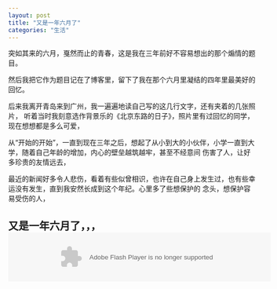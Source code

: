 ```yaml
---
layout: post
title: "又是一年六月了"
categories: "生活"
--- 
```


突如其来的六月，戛然而止的青春，这是我在三年前好不容易想出的那个煽情的题目。

然后我把它作为题目记在了博客里，留下了我在那个六月里凝结的四年里最美好的回忆。

后来我离开青岛来到广州，我一遍遍地读自己写的这几行文字，还有夹着的几张照片，
听着当时我刻意选作背景乐的《北京东路的日子》，照片里有过回忆的同学，现在想想都是多么可爱，

从“开始的开始”，一直到现在三年之后，想起了从小到大的小伙伴，小学一直到大学，随着自己年龄的增加，内心的壁垒越筑越牢，甚至不经意间
伤害了人，让好多珍贵的友情远去，

最近的新闻好多令人悲伤，看着有些似曾相识，也许在自己身上发生过，也有些幸运没有发生，直到我安然长成到这个年纪。心里多了些想保护的
念头，想保护容易受伤的人，

又是一年六月了，，，
<embed src="http://www.xiami.com/widget/3697069_3697069_535_100_99ccff_99ccff_1/shufflePlayer.swf" type="application/x-shockwave-flash" width="535" height="100" wmode="opaque"></embed>
---
